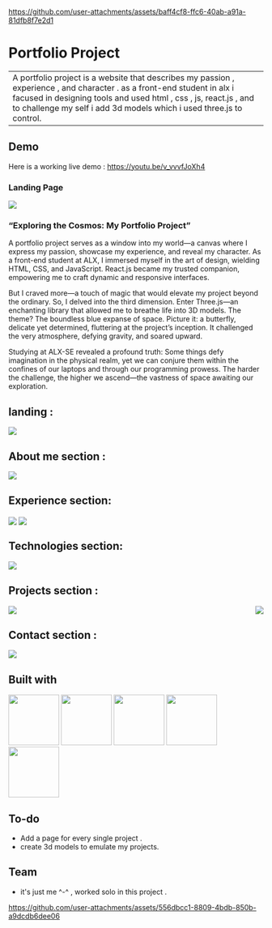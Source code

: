 


https://github.com/user-attachments/assets/baff4cf8-ffc6-40ab-a91a-81dfb8f7e2d1






# Portfolio Project
<table>
<tr>
<td>
  A portfolio project is a website that describes my passion , experience , and character . as a front-end student in alx i facused in designing tools and used html , css , js, react.js , and to challenge my self i add 3d models which i used three.js to control.
</td>
</tr>
</table>


## Demo
Here is a working live demo :  https://youtu.be/v_vvvfJoXh4


### Landing Page
<img src="img/landing.png" align="center">


### “Exploring the Cosmos: My Portfolio Project”

A portfolio project serves as a window into my world—a canvas where I express my passion, showcase my experience, and reveal my character. As a front-end student at ALX, I immersed myself in the art of design, wielding HTML, CSS, and JavaScript. React.js became my trusted companion, empowering me to craft dynamic and responsive interfaces.

But I craved more—a touch of magic that would elevate my project beyond the ordinary. So, I delved into the third dimension. Enter Three.js—an enchanting library that allowed me to breathe life into 3D models. The theme? The boundless blue expanse of space. Picture it: a butterfly, delicate yet determined, fluttering at the project’s inception. It challenged the very atmosphere, defying gravity, and soared upward.

Studying at ALX-SE revealed a profound truth: Some things defy imagination in the physical realm, yet we can conjure them within the confines of our laptops and through our programming prowess. The harder the challenge, the higher we ascend—the vastness of space awaiting our exploration.

## landing :
<img src="img/landing.png" align="center">

## About me section :
<img src="img/about.png" align="center">

## Experience section:
<img src="img/all.jpeg" align="center">
<img src="img/exp4.png" align="center">

## Technologies section:
<img src="img/technologies.png" align="center">

## Projects section :
<img src="img/projects.png" align="right">
<img src="img/last.png" align="center">

## Contact section :
<img src="img/contact.png" align="center">






## Built with 

<img src="img/html.png" width="100"> <img src="img/css.png" width="100"> <img src="img/javascript.png" width="100"> <img src="img/reactjs.png" width="100"> <img src="img/threejs.svg" width="100">




## To-do
- Add a page for every single project .
- create 3d models to emulate my projects.


## Team

- it's just me ^-^ , worked solo in this project .


https://github.com/user-attachments/assets/556dbcc1-8809-4bdb-850b-a9dcdb6dee06


